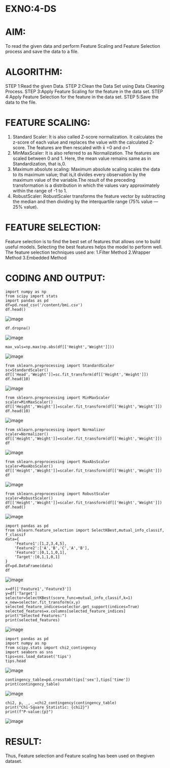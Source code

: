 # EXNO:4-DS
# AIM:
To read the given data and perform Feature Scaling and Feature Selection process and save the
data to a file.

# ALGORITHM:
STEP 1:Read the given Data.
STEP 2:Clean the Data Set using Data Cleaning Process.
STEP 3:Apply Feature Scaling for the feature in the data set.
STEP 4:Apply Feature Selection for the feature in the data set.
STEP 5:Save the data to the file.

# FEATURE SCALING:
1. Standard Scaler: It is also called Z-score normalization. It calculates the z-score of each value and replaces the value with the calculated Z-score. The features are then rescaled with x̄ =0 and σ=1
2. MinMaxScaler: It is also referred to as Normalization. The features are scaled between 0 and 1. Here, the mean value remains same as in Standardization, that is,0.
3. Maximum absolute scaling: Maximum absolute scaling scales the data to its maximum value; that is,it divides every observation by the maximum value of the variable.The result of the preceding transformation is a distribution in which the values vary approximately within the range of -1 to 1.
4. RobustScaler: RobustScaler transforms the feature vector by subtracting the median and then dividing by the interquartile range (75% value — 25% value).

# FEATURE SELECTION:
Feature selection is to find the best set of features that allows one to build useful models. Selecting the best features helps the model to perform well.
The feature selection techniques used are:
1.Filter Method
2.Wrapper Method
3.Embedded Method

# CODING AND OUTPUT:
```
import numpy as np
from scipy import stats
import pandas as pd
df=pd.read_csv('/content/bmi.csv')
df.head()
```
![image](https://github.com/user-attachments/assets/30ad9d30-db18-4cd9-b00c-84d834b04776)
```
df.dropna()
```
![image](https://github.com/user-attachments/assets/a6a51dff-02a4-4f4d-a6a8-c2475905d36b)
```
max_vals=np.max(np.abs(df[['Height','Weight']]))
```
![image](https://github.com/user-attachments/assets/7b04734d-6997-424d-abb6-07ca095282a2)
```
from sklearn.preprocessing import StandardScaler
sc=StandardScaler()
df[['Head','Weight']]=sc.fit_transform(df[['Height','Weight']])
df.head(10)
```
![image](https://github.com/user-attachments/assets/1a307bc3-bf4e-4feb-aabe-fc5b25d8d2aa)
```
from sklearn.preprocessing import MinMaxScaler
scaler=MinMaxScaler()
df[['Height','Weight']]=scaler.fit_transform(df[['Height','Weight']])
df.head(10)
```
![image](https://github.com/user-attachments/assets/078254e1-dc99-4686-adc7-7aba6b4b1247)
```
from sklearn.preprocessing import Normalizer
scaler=Normalizer()
df[['Height','Weight']]=scaler.fit_transform(df[['Height','Weight']])
df
```
![image](https://github.com/user-attachments/assets/c6a95201-86ab-4b14-9333-24e9ce63af62)
```
from sklearn.preprocessing import MaxAbsScaler
scaler=MaxAbsScaler()
df[['Height','Weight']]=scaler.fit_transform(df[['Height','Weight']])
df
```
![image](https://github.com/user-attachments/assets/2e71ecc5-7cc4-46c6-b08e-a7d28066f90d)
```
from sklearn.preprocessing import RobustScaler
scaler=RobustScaler()
df[['Height','Weight']]=scaler.fit_transform(df[['Height','Weight']])
df.head()
```
![image](https://github.com/user-attachments/assets/5b823ed8-1b4f-4627-8897-ef92b774f0bd)
```
import pandas as pd
from sklearn.feature_selection import SelectKBest,mutual_info_classif, f_classif
data={
    'Feature1':[1,2,3,4,5],
    'Feature2':['A','B','C','A','B'],
    'Feature3':[0,1,1,0,1],
    'Target':[0,1,1,0,1]
}
df=pd.DataFrame(data)
df
```
![image](https://github.com/user-attachments/assets/74c49f2a-0045-405a-9de8-cce1c2138edd)
```
x=df[['Feature1','Feature3']]
y=df['Target']
selector=SelectKBest(score_func=mutual_info_classif,k=1)
x_new=selector.fit_transform(x,y)
selected_feature_indices=selector.get_support(indices=True)
selected_features=x.columns[selected_feature_indices]
print("Selected Features:")
print(selected_features)
```
![image](https://github.com/user-attachments/assets/21f6f978-10d5-4669-bed4-e6138308a35d)
```
import pandas as pd
import numpy as np
from scipy.stats import chi2_contingency
import seaborn as sns
tips=sns.load_dataset('tips')
tips.head
```
![image](https://github.com/user-attachments/assets/e73399b7-1fb3-414f-818f-8702a48d4fd3)
```
contingency_table=pd.crosstab(tips['sex'],tips['time'])
print(contingency_table)
```
![image](https://github.com/user-attachments/assets/3ffecfae-3de3-42d9-a54b-2a63798beeee)
```
chi2, p, _, _=chi2_contingency(contingency_table)
print("Chi-Square Statistic: {chi2}")
print(f"P-value:{p}")
```
![image](https://github.com/user-attachments/assets/63b2ae59-6a26-4933-b99b-724fb4d91923)

# RESULT:
Thus, Feature selection and Feature scaling has been used on thegiven dataset.
